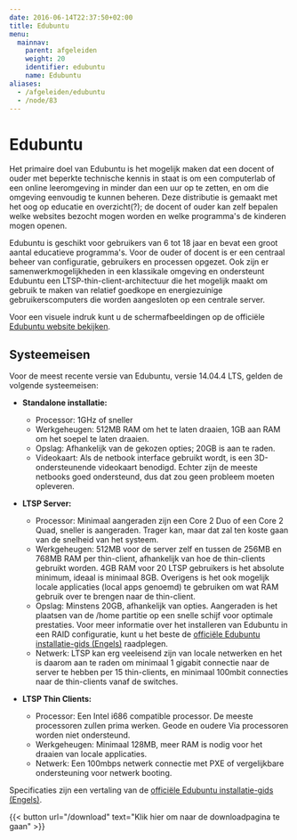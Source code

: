 ```yaml
---
date: 2016-06-14T22:37:50+02:00
title: Edubuntu
menu:
  mainnav:
    parent: afgeleiden
    weight: 20
    identifier: edubuntu
    name: Edubuntu
aliases:
  - /afgeleiden/edubuntu
  - /node/83
---
```


# Edubuntu
Het primaire doel van Edubuntu is het mogelijk maken dat een docent of ouder met beperkte technische kennis in staat is om een computerlab of een online leeromgeving in minder dan een uur op te zetten, en om die omgeving eenvoudig te kunnen beheren. Deze distributie is gemaakt met het oog op educatie en overzicht(?); de docent of ouder kan zelf bepalen welke websites bezocht mogen worden en welke programma's de kinderen mogen openen.

Edubuntu is geschikt voor gebruikers van 6 tot 18 jaar en bevat een groot aantal educatieve programma's. Voor de ouder of docent is er een centraal beheer van configuratie, gebruikers en processen opgezet. Ook zijn er samenwerkmogelijkheden in een klassikale omgeving en ondersteunt Edubuntu een LTSP-thin-client-architectuur die het mogelijk maakt om gebruik te maken van relatief goedkope en energiezuinige gebruikerscomputers die worden aangesloten op een centrale server.

Voor een visuele indruk kunt u de schermafbeeldingen op de officiële [Edubuntu website bekijken](https://www.edubuntu.org/screenshots).

## Systeemeisen
Voor de meest recente versie van Edubuntu, versie 14.04.4 LTS, gelden de volgende systeemeisen:

- **Standalone installatie:**
  - Processor: 1GHz of sneller
  - Werkgeheugen: 512MB RAM om het te laten draaien, 1GB aan RAM om het soepel te laten draaien.
  - Opslag: Afhankelijk van de gekozen opties; 20GB is aan te raden.
  - Videokaart: Als de netbook interface gebruikt wordt, is een 3D-ondersteunende videokaart benodigd. Echter zijn de meeste netbooks goed ondersteund, dus dat zou geen probleem moeten opleveren.

- **LTSP Server:**
	- Processor: Minimaal aangeraden zijn een Core 2 Duo of een Core 2 Quad, sneller is aangeraden. Trager kan, maar dat zal ten koste gaan van de snelheid van het systeem.
	- Werkgeheugen: 512MB voor de server zelf en tussen de 256MB en 768MB RAM per thin-client, afhankelijk van hoe de thin-clients gebruikt worden. 4GB RAM voor 20 LTSP gebruikers is het absolute minimum, ideaal is minimaal 8GB. Overigens is het ook mogelijk locale applicaties (local apps genoemd) te gebruiken om wat RAM gebruik over te brengen naar de thin-client.
	- Opslag: Minstens 20GB, afhankelijk van opties. Aangeraden is het plaatsen van de /home partitie op een snelle schijf voor optimale prestaties. Voor meer informatie over het installeren van Edubuntu in een RAID configuratie, kunt u het beste de [officiële Edubuntu installatie-gids (Engels)](https://www.edubuntu.org/documentation/12.04/installation-guide) raadplegen.
	- Netwerk: LTSP kan erg veeleisend zijn van locale netwerken en het is daarom aan te raden om minimaal 1 gigabit connectie naar de server te hebben per 15 thin-clients, en minimaal 100mbit connecties naar de thin-clients vanaf de switches.

- **LTSP Thin Clients:**
	- Processor: Een Intel i686 compatible processor. De meeste processoren zullen prima werken. Geode en oudere Via processoren worden niet ondersteund.
	- Werkgeheugen: Minimaal 128MB, meer RAM is nodig voor het draaien van locale applicaties.
	- Netwerk: Een 100mbps netwerk connectie met PXE of vergelijkbare ondersteuning voor netwerk booting.

Specificaties zijn een vertaling van de [officiële Edubuntu installatie-gids (Engels)](https://www.edubuntu.org/documentation/12.04/installation-guide).

{{< button url="/download" text="Klik hier om naar de downloadpagina te gaan" >}}
